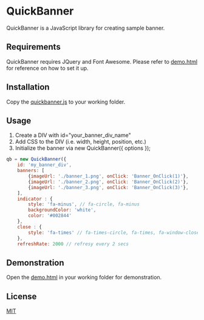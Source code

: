 # QuickBanner

QuickBanner is a JavaScript library for creating sample banner.

## Requirements

QuickBanner requires JQuery and Font Awesome. Please refer to [demo.html](https://github.com/michitect/quickbanner/blob/main/demo.html) for reference on how to set it up.

## Installation

Copy the [quickbanner.js](https://github.com/michitect/quickbanner/blob/main/quickbanner.js) to your working folder.


## Usage

1. Create a DIV with id="your_banner_div_name"
2. Add CSS to the DIV (i.e. width, height, position, etc.)
3. Initialize the banner via new QuickBanner({ options });

```javascript
qb = new QuickBanner({
    id: 'my_banner_div', 
    banners: [ 
        {imageUrl: './banner_1.png', onClick: 'Banner_OnClick(1)'},
        {imageUrl: './banner_2.png', onClick: 'Banner_OnClick(2)'},
        {imageUrl: './banner_3.png', onClick: 'Banner_OnClick(3)'},
    ],
    indicator : {
        style: 'fa-minus', // fa-circle, fa-minus
        backgroundColor: 'white',
        color: '#002844'
    },
    close : {
        style: 'fa-times' // fa-times-circle, fa-times, fa-window-close
    },
    refreshRate: 2000 // refresy every 2 secs
```

## Demonstration

Open the [demo.html](https://github.com/michitect/quickbanner/blob/main/demo.html) in your working folder for demonstration.

## License
[MIT](https://choosealicense.com/licenses/mit/)
